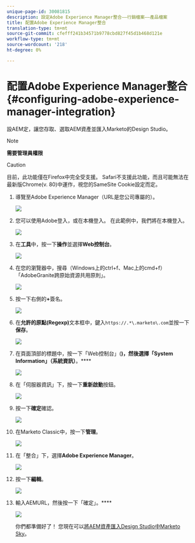 ```yaml
---
unique-page-id: 30081815
description: 設定Adobe Experience Manager整合——行銷檔案——產品檔案
title: 配置Adobe Experience Manager整合
translation-type: tm+mt
source-git-commit: cfefff241b34571b9778cbd827f45d1b468d121e
workflow-type: tm+mt
source-wordcount: '218'
ht-degree: 0%

---
```



# 配置Adobe Experience Manager整合{#configuring-adobe-experience-manager-integration}

設AEM定，讓您存取、選取AEM資產並匯入Marketo的Design Studio。

>[!NOTE]
>
>**需要管理員權限**

>[!CAUTION]
>
>目前，此功能僅在Firefox中完全受支援。 Safari不支援此功能，而且可能無法在最新版Chrome(v. 80)中運作，視您的SameSite Cookie設定而定。

1. 導覽至Adobe Experience Manager（URL是您公司專屬的）。

   ![](assets/one.png)

1. 您可以使用Adobe登入，或在本機登入。 在此範例中，我們將在本機登入。

   ![](assets/two.png)

1. 在&#x200B;**工具**&#x200B;中，按一下&#x200B;**操作**&#x200B;並選擇&#x200B;**Web控制台**。

   ![](assets/2a.png)

1. 在您的瀏覽器中，搜尋（Windows上的ctrl+f、Mac上的cmd+f）「AdobeGranite跨原始資源共用原則」。

   ![](assets/three.png)

1. 按一下右側的&#x200B;**+**&#x200B;簽名。

   ![](assets/four.png)

1. 在&#x200B;**允許的原點(Regexp)**&#x200B;文本框中，鍵入`https://.*\.marketo\.com`並按一下&#x200B;**保存**。

   ![](assets/five-psd.png)

1. 在頁面頂部的標題中，按一下「Web控制台」(**)，然後選擇「System Information」（系統資訊）**。****

   ![](assets/six.png)

1. 在「伺服器資訊」下，按一下&#x200B;**重新啟動**&#x200B;按鈕。

   ![](assets/seven.png)

1. 按一下&#x200B;**確定**&#x200B;確認。

   ![](assets/eight.png)

1. 在Marketo Classic中，按一下&#x200B;**管理**。

   ![](assets/nine.png)

1. 在「整合」下，選擇&#x200B;**Adobe Experience Manager**。

   ![](assets/ten.png)

1. 按一下&#x200B;**編輯**。

   ![](assets/eleven.png)

1. 輸入AEMURL，然後按一下「確定」。****

   ![](assets/twelve.png)

   你們都準備好了！ 您現在可以[將AEM資產匯入Design Studio中Marketo Sky](https://experienceleague.adobe.com/docs/marketo/sky/design-studio/importing-assets-with-adobe-experience-manager.html?lang=en#design-studio)。
